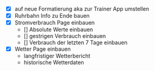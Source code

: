 - [x] auf neue Formatierung aka zur Trainer App umstellen
- [x] Ruhrbahn Info zu Ende bauen
- [x] Stromverbrauch Page einbauen
  - [] Absolute Werte einbauen
  - [] gestrigen Verbrauch einbauen
  - [] Verbrauch der letzten 7 Tage einbauen
- [x] Wetter Page einbauen
  - langfristiger Wetterbericht 
  - historische Wetterdaten